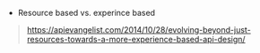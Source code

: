 * Resource based vs. experince based 

> https://apievangelist.com/2014/10/28/evolving-beyond-just-resources-towards-a-more-experience-based-api-design/